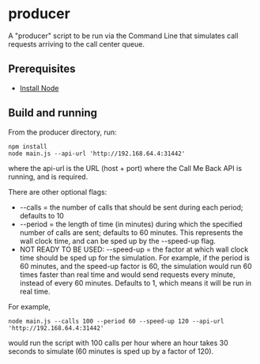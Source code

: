 # producer

A "producer" script to be run via the Command Line that simulates call requests arriving to the call center queue.

## Prerequisites

* [Install Node](https://nodejs.org/en/download/)

## Build and running

From the producer directory, run:
```
npm install
node main.js --api-url 'http://192.168.64.4:31442'
```
where the api-url is the URL (host + port) where the Call Me Back API is running, and is required.

There are other optional flags:
  * --calls = the number of calls that should be sent during each period; defaults to 10
  * --period = the length of time (in minutes) during which the specified number of calls are sent; defaults to 60 minutes. This represents the wall clock time, and can be sped up by the --speed-up flag.
  * NOT READY TO BE USED: --speed-up = the factor at which wall clock time should be sped up for the simulation. For example, if the period is 60 minutes, and the speed-up factor is 60, the simulation would run 60 times faster than real time and would send requests every minute, instead of every 60 minutes. Defaults to 1, which means it will be run in real time.

For example,
```
node main.js --calls 100 --period 60 --speed-up 120 --api-url 'http://192.168.64.4:31442'
```
would run the script with 100 calls per hour where an hour takes 30 seconds to simulate (60 minutes is sped up by a factor of 120).